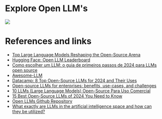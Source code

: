 # Explore Open LLM's

![](https://assets-global.website-files.com/63d80f860e88e3643085919b/6463b23b90b9f64e1685b8de_Screenshot%202023-05-16%20at%2011.41.22%20AM.png)

# References and links
- [Top Large Language Models Reshaping the Open-Source Arena](https://deci.ai/blog/list-of-large-language-models-in-open-source/)
- [Hugging Face: Open LLM Leaderboard](https://huggingface.co/spaces/HuggingFaceH4/open_llm_leaderboard)
- [Como escolher um LLM: o guia de primeiros passos de 2024 para LLMs open source](https://www.elastic.co/pt/blog/open-source-llms-guide)
- [Awesome-LLM](https://github.com/Hannibal046/Awesome-LLM)
- [Datacamp: 8 Top Open-Source LLMs for 2024 and Their Uses](https://www.datacamp.com/blog/top-open-source-llms?utm_source=google&utm_medium=paid_search&utm_campaignid=19589720824&utm_adgroupid=152984013054&utm_device=c&utm_keyword=&utm_matchtype=&utm_network=g&utm_adpostion=&utm_creative=684592140452&utm_targetid=aud-1704732079567:dsa-2222697810678&utm_loc_interest_ms=&utm_loc_physical_ms=1031720&utm_content=DSA~blog~Artificial-Intelligence&utm_campaign=230119_1-sea~dsa~tofu_2-b2c_3-row-p2_4-prc_5-na_6-na_7-le_8-pdsh-go_9-na_10-na_11-na&gad_source=1&gclid=CjwKCAjwxLKxBhA7EiwAXO0R0OmdaXWrO8N4xZDLk6yNxZrdLeGE9sOu_iOl0_pzpo21XlmTGD78JBoC5bAQAvD_BwE)
- [Open-source LLMs for enterprises: benefits, use-cases, and challenges](https://datasciencedojo.com/blog/open-source-llms-for-enterprises-benefits/)
- [10 LLMs (Large Language Models) Open-Source Para Uso Comercial](https://blog.dsacademy.com.br/10-llms-large-language-models-open-source-para-uso-comercial/)
- [15 Best Open-Source LLMs of 2024 You Need to Know](https://www.simform.com/blog/open-source-llm/)
- [Open LLMs Github Repository](https://github.com/eugeneyan/open-llms)
- [What exactly are LLMs in the artificial intelligence space and how can they be utilized? ](https://www.allganize.ai/en/blog/what-exactly-are-llms-in-the-artificial-intelligence-space-and-how-can-they-be-utilized)

